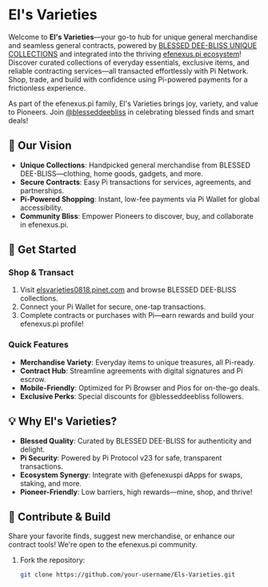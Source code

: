 # El's Varieties

Welcome to **El's Varieties**—your go-to hub for unique general merchandise and seamless general contracts, powered by [BLESSED DEE-BLISS UNIQUE COLLECTIONS](https://elsvarieties0818.pinet.com) and integrated into the thriving [efenexus.pi ecosystem](https://efenexuspi3192.pinet.com)! Discover curated collections of everyday essentials, exclusive items, and reliable contracting services—all transacted effortlessly with Pi Network. Shop, trade, and build with confidence using Pi-powered payments for a frictionless experience.

As part of the efenexus.pi family, El's Varieties brings joy, variety, and value to Pioneers. Join [@blesseddeebliss](https://x.com/blesseddeebliss) in celebrating blessed finds and smart deals!

## 🌟 Our Vision
- **Unique Collections**: Handpicked general merchandise from BLESSED DEE-BLISS—clothing, home goods, gadgets, and more.
- **Secure Contracts**: Easy Pi transactions for services, agreements, and partnerships.
- **Pi-Powered Shopping**: Instant, low-fee payments via Pi Wallet for global accessibility.
- **Community Bliss**: Empower Pioneers to discover, buy, and collaborate in efenexus.pi.

## 🚀 Get Started
### Shop & Transact
1. Visit [elsvarieties0818.pinet.com](https://elsvarieties0818.pinet.com) and browse BLESSED DEE-BLISS collections.
2. Connect your Pi Wallet for secure, one-tap transactions.
3. Complete contracts or purchases with Pi—earn rewards and build your efenexus.pi profile!

### Quick Features
- **Merchandise Variety**: Everyday items to unique treasures, all Pi-ready.
- **Contract Hub**: Streamline agreements with digital signatures and Pi escrow.
- **Mobile-Friendly**: Optimized for Pi Browser and Pios for on-the-go deals.
- **Exclusive Perks**: Special discounts for @blesseddeebliss followers.

## 💡 Why El's Varieties?
- **Blessed Quality**: Curated by BLESSED DEE-BLISS for authenticity and delight.
- **Pi Security**: Powered by Pi Protocol v23 for safe, transparent transactions.
- **Ecosystem Synergy**: Integrate with @efenexuspi dApps for swaps, staking, and more.
- **Pioneer-Friendly**: Low barriers, high rewards—mine, shop, and thrive!

## 🤝 Contribute & Build
Share your favorite finds, suggest new merchandise, or enhance our contract tools! We're open to the efenexus.pi community.
1. Fork the repository:
   ```bash
   git clone https://github.com/your-username/Els-Varieties.git
